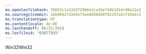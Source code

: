```yaml
---
ms.openlocfilehash: 7b653c1a1342f29b6e1ca16ef44b1d14c98a11e3
ms.sourcegitcommit: 1bb00d2f4343e73ae8d58668f02297a3cf10a4c1
ms.translationtype: HT
ms.contentlocale: de-DE
ms.lasthandoff: 06/15/2019
ms.locfileid: "63877935"
---
```

<span data-ttu-id="471dd-101">Win32</span><span class="sxs-lookup"><span data-stu-id="471dd-101">Win32</span></span>